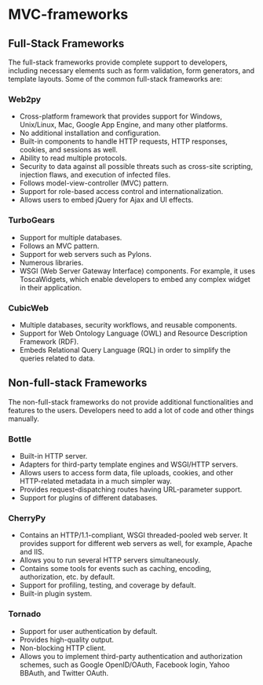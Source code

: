 # MVC-frameworks

## Full-Stack Frameworks
The full-stack frameworks provide complete support to developers, including necessary elements such as form validation, form generators, and template layouts. Some of the common full-stack frameworks are:

### Web2py
* Cross-platform framework that provides support for Windows, Unix/Linux, Mac, Google App Engine, and many other platforms.
* No additional installation and configuration.
* Built-in components to handle HTTP requests, HTTP responses, cookies, and sessions as well.
* Ability to read multiple protocols.
* Security to data against all possible threats such as cross-site scripting, injection flaws, and execution of infected files.
* Follows model-view-controller (MVC) pattern.
* Support for role-based access control and internationalization.
* Allows users to embed jQuery for Ajax and UI effects.

### TurboGears
* Support for multiple databases.
* Follows an MVC pattern.
* Support for web servers such as Pylons.
* Numerous libraries.
* WSGI (Web Server Gateway Interface) components. For example, it uses ToscaWidgets, which enable developers to embed any complex widget in their application.

### CubicWeb
* Multiple databases, security workflows, and reusable components.
* Support for Web Ontology Language (OWL) and Resource Description Framework (RDF).
* Embeds Relational Query Language (RQL) in order to simplify the queries related to data.

## Non-full-stack Frameworks
The non-full-stack frameworks do not provide additional functionalities and features to the users. Developers need to add a lot of code and other things manually. 

### Bottle
* Built-in HTTP server.
* Adapters for third-party template engines and WSGI/HTTP servers.
* Allows users to access form data, file uploads, cookies, and other HTTP-related metadata in a much simpler way.
* Provides request-dispatching routes having URL-parameter support.
* Support for plugins of different databases.

### CherryPy
* Contains an HTTP/1.1-compliant, WSGI threaded-pooled web server. It provides support for different web servers as well, for example, Apache and IIS.
* Allows you to run several HTTP servers simultaneously.
* Contains some tools for events such as caching, encoding, authorization, etc. by default.
* Support for profiling, testing, and coverage by default.
* Built-in plugin system.

### Tornado
* Support for user authentication by default.
* Provides high-quality output.
* Non-blocking HTTP client.
* Allows you to implement third-party authentication and authorization schemes, such as Google OpenID/OAuth, Facebook login, Yahoo BBAuth, and Twitter OAuth.
